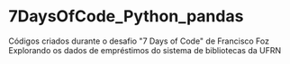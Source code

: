 # 7DaysOfCode_Python_pandas
Códigos criados durante o desafio "7 Days of Code" de Francisco Foz
 Explorando os dados de empréstimos do sistema de bibliotecas da UFRN
